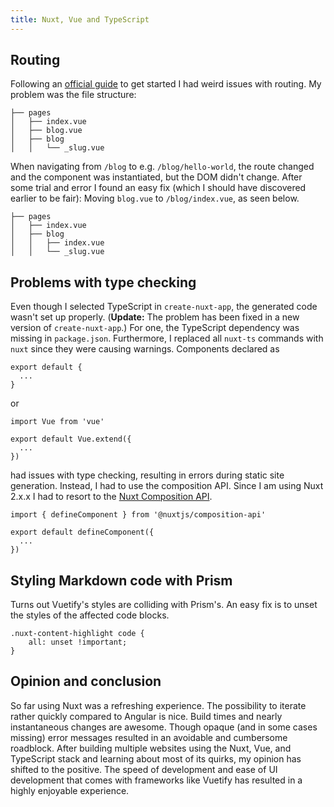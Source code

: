 ```yaml
---
title: Nuxt, Vue and TypeScript
---
```


## Routing

Following an [official guide](https://nuxtjs.org/blog/creating-blog-with-nuxt-content) to get started I had weird issues with routing.
My problem was the file structure:

```
├── pages
│   ├── index.vue
│   ├── blog.vue
│   ├── blog
│   │   └── _slug.vue
```

When navigating from `/blog` to e.g. `/blog/hello-world`, the route changed and the component was instantiated, but the DOM didn't change.
After some trial and error I found an easy fix (which I should have discovered earlier to be fair):
Moving `blog.vue` to `/blog/index.vue`, as seen below.

```
├── pages
│   ├── index.vue
│   ├── blog
│   │   ├── index.vue
│   │   └── _slug.vue
```

## Problems with type checking

Even though I selected TypeScript in `create-nuxt-app`, the generated code wasn't set up properly.
(**Update:** The problem has been fixed in a new version of `create-nuxt-app`.)
For one, the TypeScript dependency was missing in `package.json`.
Furthermore, I replaced all `nuxt-ts` commands with `nuxt` since they were causing warnings.
Components declared as

```ts[pages/index.vue]
export default {
  ...
}
```

or

```ts[pages/index.vue]
import Vue from 'vue'

export default Vue.extend({
  ...
})
```

had issues with type checking, resulting in errors during static site generation.
Instead, I had to use the composition API.
Since I am using Nuxt 2.x.x I had to resort to the [Nuxt Composition API](https://composition-api.nuxtjs.org/).

```ts[pages/index.vue]
import { defineComponent } from '@nuxtjs/composition-api'

export default defineComponent({
  ...
})
```

## Styling Markdown code with Prism

Turns out Vuetify's styles are colliding with Prism's.
An easy fix is to unset the styles of the affected code blocks.

```scss[assets/style.scss]
.nuxt-content-highlight code {
    all: unset !important;
}
```

## Opinion and conclusion

So far using Nuxt was a refreshing experience.
The possibility to iterate rather quickly compared to Angular is nice.
Build times and nearly instantaneous changes are awesome.
Though opaque (and in some cases missing) error messages resulted in an avoidable and cumbersome roadblock.
After building multiple websites using the Nuxt, Vue, and TypeScript stack and learning about most of its quirks, my opinion has shifted to the positive.
The speed of development and ease of UI development that comes with frameworks like Vuetify has resulted in a highly enjoyable experience.
